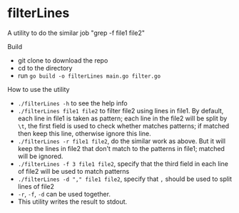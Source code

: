 # filterLines
A utility to do the similar job "grep -f file1 file2"

Build

- git clone to download the repo
- cd to the directory
- run `go build -o filterLines main.go filter.go`

How to use the utility

- `./filterLines -h` to see the help info
- `./filterLines file1 file2` to filter file2 using lines in file1. By default, each line in file1 is taken as pattern; each line in the file2 will be split by `\t`, the first field is used to check whether matches patterns; if matched then keep this line, otherwise ignore this line.
- `./filterLines -r file1 file2`, do the similar work as above. But it will keep the lines in file2 that don't match to the patterns in file1; matched will be ignored.
- `./filterLines -f 3 file1 file2`, specify that the third field in each line of file2 will be used to match patterns
- `./filterLines -d "," file1 file2`, specify that `,` should be used to split lines of file2
- `-r`, `-f`, `-d` can be used together.
- This utility writes the result to stdout.
